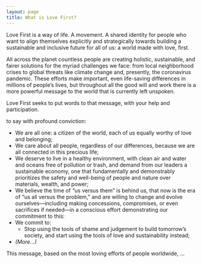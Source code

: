 ```yaml
---
layout: page
title: What is Love First?
---
```


<!-- # What Is Love First (reboot) -->

<!-- what is it? -->
<p><nobr>Love First</nobr> is a way of life. A movement. A shared identity for people who want to align themselves explicitly and strategically towards building a sustainable and inclusive future for all of us: a world made with love, first.</p>

<!-- why do we need it? -->
All across the planet countless people are creating holistic, sustainable, and fairer solutions for the myriad challenges we face: from local neighborhood crises to global threats like climate change and, presently, the coronavirus pandemic. These efforts make important, even life-saving differences in millions of people’s lives, but throughout all the good will and work there is a more powerful message to the world that is currently left unspoken.

Love First seeks to put words to that message, with your help and participation.

to say with profound conviction:

<!--  Our Message Of Love: -->
- We are all one: a citizen of the world, each of us equally worthy of love and belonging;
- We care about all people, regardless of our differences, because we are all connected in this precious life;
- We deserve to live in a healthy environment, with clean air and water and oceans free of pollution or trash, and demand from our leaders a sustainable economy, one that fundamentally and demonstrably prioritizes the safety and well-being of people and nature over materials, wealth, and power;
- We believe the time of “us versus them” is behind us, that now is the era of “us all versus the problem,” and are willing to change and evolve ourselves—including making concessions, compromises, or even sacrifices if needed—in a conscious effort demonstrating our commitment to this:
- We commit to:
  - Stop using the tools of shame and judgement to build tomorrow’s society, and start using the tools of love and sustainability instead;
- _(More…)_

This message, based on the most loving efforts of people worldwide, …

<!-- how can I get it? -->


<!-- The mission of Love First is to harmonize and magnify the invaluable work of all the people envisioning and creating a new world, and build it on foundations of love. It is to contribute the knowledge, teachings, and best practices of Love First to further the efficacy and success. through a collection of strategies, solutions, and best practices, in hopes of enlisting and aligning more and more people in the work to build a world wherein people, societies, and the environment all thrive.


Continue reading:
- Blueprints For Life
- In A World…
- Made With Love, First
- Going Love First

## What qualifies something (or someone) to be considered “Love First”?

There are five fundamental areas of value at the heart of our ways of thinking, acting, and being in the world: people, environment, materials, wealth, and power.


- a way of life: seeing the world and each other through a holistic lens of love
	- a future-friendly order of priority for our root values
	- a belief that everyone has a place in this world: past, present and future
	- a model for growth and success that is harmonious and sustainable
	- Love First Is… An Idea
- a movement
	- a unifying vocabulary: the universal principles of love first
	- identifying all the displays and acts of love everywhere around us
	- Love First Is… A Statement
- a shared identity
	- our individual and unique identity is of crucial importance, but we need a shared identity to help us be a tribe, a community, a movement;
	- Love First as a shared identity works as a prefix
	- → Love First Is… A Prefix



Love First seeks to provide a unifying vocabulary for the countless acts of love.
 -->
